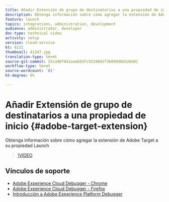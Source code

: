```yaml
---
title: Añadir Extensión de grupo de destinatarios a una propiedad de inicio
description: Obtenga información sobre cómo agregar la extensión de Adobe Target a una propiedad de Adobe Experience Platform Launch
feature: launch
topics: integrations, administration, development
audience: administrator, developer
doc-type: technical video
activity: setup
version: cloud-service
kt: 6131
thumbnail: 41247.jpg
translation-type: tm+mt
source-git-commit: 25ca90f641aaeb93fc9319692f3b099d6b528dd1
workflow-type: tm+mt
source-wordcount: '81'
ht-degree: 0%

---
```



# Añadir Extensión de grupo de destinatarios a una propiedad de inicio {#adobe-target-extension}

Obtenga información sobre cómo agregar la extensión de Adobe Target a su propiedad Launch

>[!VIDEO](https://video.tv.adobe.com/v/41247?quality=12&learn=on)


## Vínculos de soporte

* [Adobe Experience Cloud Debugger - Chrome](https://chrome.google.com/webstore/detail/adobe-experience-cloud-de/ocdmogmohccmeicdhlhhgepeaijenapj)
* [Adobe Experience Cloud Debugger - Firefox](https://addons.mozilla.org/en-US/firefox/addon/adobe-experience-platform-dbg/)
* [Introducción a Adobe Experience Platform Debugger](https://docs.adobe.com/content/help/en/platform-learn/tutorials/data-ingestion/web-sdk/introduction-to-the-experience-platform-debugger.html)